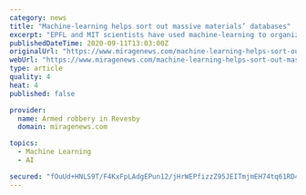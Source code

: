 ```yaml
---
category: news
title: "Machine-learning helps sort out massive materials’ databases"
excerpt: "EPFL and MIT scientists have used machine-learning to organize the chemical diversity found in the ever-growing databases for the popular"
publishedDateTime: 2020-09-11T13:03:00Z
originalUrl: "https://www.miragenews.com/machine-learning-helps-sort-out-massive-materials-databases/"
webUrl: "https://www.miragenews.com/machine-learning-helps-sort-out-massive-materials-databases/"
type: article
quality: 4
heat: 4
published: false

provider:
  name: Armed robbery in Revesby
  domain: miragenews.com

topics:
  - Machine Learning
  - AI

secured: "fOuUd+HNLS9T/F4KxFpLAdgEPun12/jHrWEPfizzZ95JEITmjmEH74tq61RD4hBD6sNbV0IYlFloCqzyA9DVF9UuJhzvj/5jntvaoK7pW5Wl2QImU3WlhMjtZ1YrTz9A3ynlod4uJaMsO3Ykg1Z8m6KkKK4d0cn3jRKlEYecL88QEUTwkZuBu9nMZHghBB95wemsVZEjx4/vEQaqbHIxipxBbj3Pu3YNwREeFPrkoGzPSLJA/XRmvgONT0CWDLbWOl67nOSstirLkb3LiNzeqHF5dWOpTW3kHK1QbTJRCMAE1mL9bEadfmQT2P1OUqmcGAIOF7chCArs4a5eaBNU9bt32zbOyi3ykOwHHTYlejg=;Te+Ks3Ccpu7fCQzoek0YxQ=="
---
```


